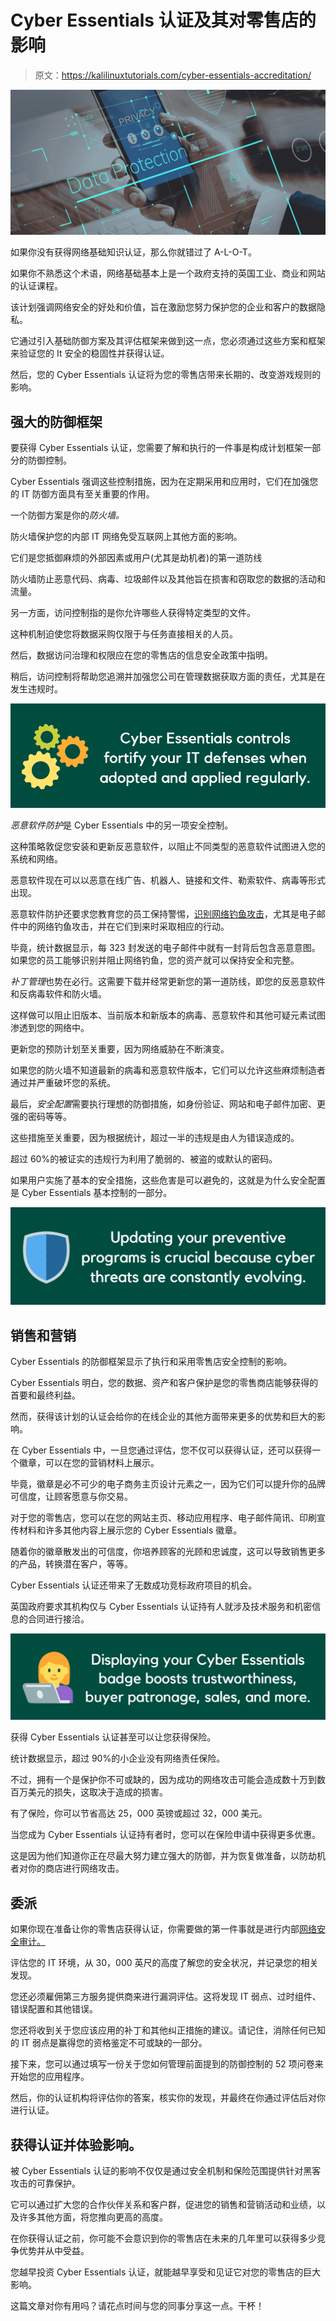 # Cyber Essentials 认证及其对零售店的影响

> 原文：<https://kalilinuxtutorials.com/cyber-essentials-accreditation/>

[![Cyber Essentials Accreditation and Its Impact to Retail Stores](img/0da7f99dc887272532470fee9c2709be.png "Cyber Essentials Accreditation and Its Impact to Retail Stores")](https://1.bp.blogspot.com/-bvLONjcmb4U/XjB0FEtX4YI/AAAAAAAAHPY/T_d3prS_4skrydpD7l6JVq9-yA-8jLOFgCLcBGAsYHQ/s1600/kG52B1580234271.png)

如果你没有获得网络基础知识认证，那么你就错过了 A-L-O-T。

如果你不熟悉这个术语，网络基础基本上是一个政府支持的英国工业、商业和网站的认证课程。

该计划强调网络安全的好处和价值，旨在激励您努力保护您的企业和客户的数据隐私。

它通过引入基础防御方案及其评估框架来做到这一点，您必须通过这些方案和框架来验证您的 It 安全的稳固性并获得认证。

然后，您的 Cyber Essentials 认证将为您的零售店带来长期的、改变游戏规则的影响。

## **强大的防御框架**

要获得 Cyber Essentials 认证，您需要了解和执行的一件事是构成计划框架一部分的防御控制。

Cyber Essentials 强调这些控制措施，因为在定期采用和应用时，它们在加强您的 IT 防御方面具有至关重要的作用。

一个防御方案是你的*防火墙。*

防火墙保护您的内部 IT 网络免受互联网上其他方面的影响。

它们是您抵御麻烦的外部因素或用户(尤其是劫机者)的第一道防线

防火墙防止恶意代码、病毒、垃圾邮件以及其他旨在损害和窃取您的数据的活动和流量。

另一方面，访问控制指的是你允许哪些人获得特定类型的文件。

这种机制迫使您将数据采购仅限于与任务直接相关的人员。

然后，数据访问治理和权限应在您的零售店的信息安全政策中指明。

稍后，访问控制将帮助您追溯并加强您公司在管理数据获取方面的责任，尤其是在发生违规时。

![](img/2d1650c800887f1e987a4247e79cee53.png)

*恶意软件防护*是 Cyber Essentials 中的另一项安全控制。

这种策略敦促您安装和更新反恶意软件，以阻止不同类型的恶意软件试图进入您的系统和网络。

恶意软件现在可以以恶意在线广告、机器人、链接和文件、勒索软件、病毒等形式出现。

恶意软件防护还要求您教育您的员工保持警惕，[识别网络钓鱼攻击](https://kalilinuxtutorials.com/phishing-attacks/)，尤其是电子邮件中的网络钓鱼攻击，并在它们到来时采取相应的行动。

毕竟，统计数据显示，每 323 封发送的电子邮件中就有一封背后包含恶意意图。如果您的员工能够识别并阻止网络钓鱼，您的资产就可以保持安全和完整。

*补丁管理*也势在必行。这需要下载并经常更新您的第一道防线，即您的反恶意软件和反病毒软件和防火墙。

这样做可以阻止旧版本、当前版本和新版本的病毒、恶意软件和其他可疑元素试图渗透到您的网络中。

更新您的预防计划至关重要，因为网络威胁在不断演变。

如果您的防火墙不知道最新的病毒和恶意软件版本，它们可以允许这些麻烦制造者通过并严重破坏您的系统。

最后，*安全配置*需要执行理想的防御措施，如身份验证、网站和电子邮件加密、更强的密码等等。

这些措施至关重要，因为根据统计，超过一半的违规是由人为错误造成的。

超过 60%的被证实的违规行为利用了脆弱的、被盗的或默认的密码。

如果用户实施了基本的安全措施，这些危害是可以避免的，这就是为什么安全配置是 Cyber Essentials 基本控制的一部分。

![](img/8eda71efa1754edace26fe41cdf19d8f.png)

## 销售和营销

Cyber Essentials 的防御框架显示了执行和采用零售店安全控制的影响。

Cyber Essentials 明白，您的数据、资产和客户保护是您的零售商店能够获得的首要和最终利益。

然而，获得该计划的认证会给你的在线企业的其他方面带来更多的优势和巨大的影响。

在 Cyber Essentials 中，一旦您通过评估，您不仅可以获得认证，还可以获得一个徽章，可以在您的营销材料上展示。

毕竟，徽章是必不可少的电子商务主页设计元素之一，因为它们可以提升你的品牌可信度，让顾客愿意与你交易。

对于您的零售店，您可以在您的网站主页、移动应用程序、电子邮件简讯、印刷宣传材料和许多其他内容上展示您的 Cyber Essentials 徽章。

随着你的徽章散发出的可信度，你培养顾客的光顾和忠诚度，这可以导致销售更多的产品，转换潜在客户，等等。

Cyber Essentials 认证还带来了无数成功竞标政府项目的机会。

英国政府要求其机构仅与 Cyber Essentials 认证持有人就涉及技术服务和机密信息的合同进行接洽。

![](img/c5c802703cc71a44714b4e1edabf6fdf.png)

获得 Cyber Essentials 认证甚至可以让您获得保险。

统计数据显示，超过 90%的小企业没有网络责任保险。

不过，拥有一个是保护你不可或缺的，因为成功的网络攻击可能会造成数十万到数百万美元的损失，这取决于造成的损害。

有了保险，你可以节省高达 25，000 英镑或超过 32，000 美元。

当您成为 Cyber Essentials 认证持有者时，您可以在保险申请中获得更多优惠。

这是因为他们知道你正在尽最大努力建立强大的防御，并为恢复做准备，以防劫机者对你的商店进行网络攻击。

## 委派

如果你现在准备让你的零售店获得认证，你需要做的第一件事就是进行内部[网络安全审计。](http://kalilinuxtutorials.com/hayat/)

评估您的 IT 环境，从 30，000 英尺的高度了解您的安全状况，并记录您的相关发现。

您还必须雇佣第三方服务提供商来进行漏洞评估。这将发现 IT 弱点、过时组件、错误配置和其他错误。

您还将收到关于您应该应用的补丁和其他纠正措施的建议。请记住，消除任何已知的 IT 弱点是赢得您的资格鉴定不可或缺的一部分。

接下来，您可以通过填写一份关于您如何管理前面提到的防御控制的 52 项问卷来开始您的应用程序。

然后，你的认证机构将评估你的答案，核实你的发现，并最终在你通过评估后对你进行认证。

## 获得认证并体验影响。

被 Cyber Essentials 认证的影响不仅仅是通过安全机制和保险范围提供针对黑客攻击的可靠保护。

它可以通过扩大您的合作伙伴关系和客户群，促进您的销售和营销活动和业绩，以及许多其他方面，将您推向更高的高度。

在你获得认证之前，你可能不会意识到你的零售店在未来的几年里可以获得多少竞争优势并从中受益。

您越早投资 Cyber Essentials 认证，就能越早享受和见证它对您的零售店的巨大影响。

这篇文章对你有用吗？请花点时间与您的同事分享这一点。干杯！